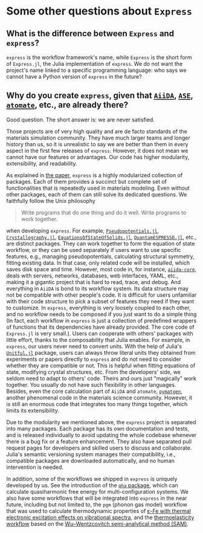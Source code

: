 # Some other questions about `Express`

## What is the difference between `Express` and `express`?

`express` is the workflow framework's name, while `Express` is the short form of
`Express.jl`, the Julia implementation of `express`. We do not want the project's name
linked to a specific programming language: who says we cannot have a Python version of
`express` in the future?

## Why do you create `express`, given that [`AiiDA`](https://www.aiida.net/), [`ASE`](https://gitlab.com/ase/ase), [`atomate`](https://atomate.org/), etc., are already there?

Good question. The short answer is: we are never satisfied.

Those projects are of very high quality and are de facto standards of the materials
simulation community. They have much larger teams and longer history than us, so
it is unrealistic to say we are better than them in every aspect in the first few releases
of `express`. However, it does not mean we cannot have our features or advantages.
Our code has higher modularity, extensibility, and readability.

As explained in [the paper](https://arxiv.org/abs/2109.11724), `express` is a highly
modularized collection of packages. Each of them provides a succinct but complete
set of functionalities that is repeatedly used in materials modeling. Even without
other packages, each of them can still solve its dedicated questions. We faithfully follow
the Unix philosophy

> Write programs that do one thing and do it well.
> Write programs to work together.

when developing `express`. For example,
[`Pseudopotentials.jl`](https://github.com/MineralsCloud/Pseudopotentials.jl),
[`Crystallography.jl`](https://github.com/MineralsCloud/Crystallography.jl),
[`EquationsOfStateOfSolids.jl`](https://github.com/MineralsCloud/EquationsOfStateOfSolids.jl),
[`QuantumESPRESSO.jl`](https://github.com/MineralsCloud/QuantumESPRESSO.jl), etc.,
are distinct packages. They can work together to form the equation of state workflow, or
they can be used separately if users want to use specific features, e.g., managing
pseudopotentials, calculating structural symmetry, fitting existing data.
In that case, only related code will be installed, which saves disk space and time. However,
most code in, for instance, [`aiida-core`](https://github.com/aiidateam/aiida-core),
deals with servers, networks, databases, web interfaces, YAML, etc., making it a
gigantic project that is hard to read, trace, and debug. And everything in `AiiDA` is bond
to its workflow system. Its data structure may not be compatible with other people's code.
It is difficult for users unfamiliar with their code structure to pick a subset of
features they need if they want to customize. In `express`, everything is very loosely
coupled to each other, and no workflow needs to be composed if you just want to do a simple
thing (In fact, each workflow in `express` is just a collection of predefined wrappers of
functions that its dependencies have already provided. The core code of `Express.jl` is very
small.). Users can cooperate with others' packages with little effort, thanks to the
composability that Julia enables. For example, in `express`, our users never need to convert
units. With the help of Julia's [`Unitful.jl`](https://github.com/PainterQubits/Unitful.jl)
package, users can always throw literal units they obtained from experiments or papers
directly to `express` and do not need to consider whether they are compatible or not. This
is helpful when fitting equations of state, modifying crystal structures, etc. From the
developers' side, we seldom need to adapt to others' code. Theirs and ours just "magically"
work together. You usually do not have such flexibility in other languages. Besides, even
the core calculation part of `AiiDA` and `atomate`,
[`pymatgen`](https://pymatgen.org/), another phenomenal code in the materials science
community. However, it is still an enormous code that integrates too many things together,
which limits its extensibility.

Due to the modularity we mentioned above, the `express` project is separated into many
packages. Each package has its own documentation and tests, and is released individually to
avoid updating the whole codebase whenever there is a bug fix or a feature enhancement. They
also have separated pull request pages for developers and skilled users to discuss and
collaborate. Julia's semantic versioning system manages their compatibility, i.e.,
compatible packages are downloaded automatically, and no human intervention is needed.

In addition, some of the workflows we shipped in `express` is uniquely developed by us. See
the introduction of the [`qha` package](https://doi.org/10.1016/j.cpc.2018.11.003), which
can calculate quasiharmonic free energy for multi-configuration systems. We also have some
workflows that will be integrated into `express` in the near future, including but not
limited to, the `pgm` (phonon gas model) workflow that was used to calculate thermodynamic
properties of
[ε-Fe with thermal electronic excitation effects on vibrational spectra](https://doi.org/10.1103/PhysRevB.103.144102),
and the [thermoelasticity workflow](https://doi.org/10.1016/j.cpc.2021.108067) based on the
[Wu–Wentzcovitch semi-analytical method (SAM)](https://doi.org/10.1103/PhysRevB.83.184115).
